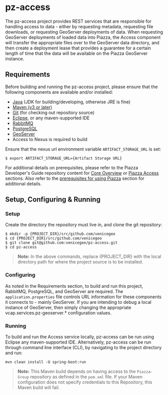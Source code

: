 # pz-access
The pz-access project provides REST services that are responsible for handling access to data - either by requesting metadata, requesting file downloads, or requesting GeoServer deployments of data. When requesting GeoServer deployments of loaded data into Piazza, the Access component will transfer the appropriate files over to the GeoServer data directory, and then create a deployment lease that provides a guarantee for a certain length of time that the data will be available on the Piazza GeoServer instance.

## Requirements
Before building and running the pz-access project, please ensure that the following components are available and/or installed:
- [Java](http://www.oracle.com/technetwork/java/javase/downloads/index.html) (JDK for building/developing, otherwise JRE is fine)
- [Maven (v3 or later)](https://maven.apache.org/install.html)
- [Git](https://git-scm.com/book/en/v2/Getting-Started-Installing-Git) (for checking out repository source)
- [Eclipse](https://www.eclipse.org/downloads/), or any maven-supported IDE
- [RabbitMQ](https://www.rabbitmq.com/download.html)
- [PostgreSQL](https://www.postgresql.org/download)
- [GeoServer](http://docs.geoserver.org/stable/en/user/installation/index.html)
- Access to Nexus is required to build

Ensure that the nexus url environment variable `ARTIFACT_STORAGE_URL` is set:

	$ export ARTIFACT_STORAGE_URL={Artifact Storage URL}

For additional details on prerequisites, please refer to the Piazza Developer's Guide repository content for [Core Overview](https://github.com/venicegeo/pz-docs/blob/master/documents/devguide/02-pz-core.md) or [Piazza Access](https://github.com/venicegeo/pz-docs/blob/master/documents/devguide/09-pz-access.md) sections. Also refer to the [prerequisites for using Piazza](https://github.com/venicegeo/pz-docs/blob/master/documents/devguide/03-jobs.md) section for additional details.

## Setup, Configuring & Running

### Setup
Create the directory the repository must live in, and clone the git repository:

    $ mkdir -p {PROJECT_DIR}/src/github.com/venicegeo
	$ cd {PROJECT_DIR}/src/github.com/venicegeo
    $ git clone git@github.com:venicegeo/pz-access.git
    $ cd pz-access

>__Note:__ In the above commands, replace {PROJECT_DIR} with the local directory path for where the project source is to be installed.

### Configuring
As noted in the Requirements section, to build and run this project, RabbitMQ, PostgreSQL, and GeoServer are required. The `application.properties` file controls URL information for these components it connects to - mainly GeoServer. If you are intending to debug a local instance of GeoServer, then simply changing the appropriate vcap.services.pz-geoserver.* configuration values.

### Running
To build and run the Access service locally, pz-access can be run using Eclipse any maven-supported IDE. Alternatively, pz-access can be run through command line interface (CLI), by navigating to the project directory and run:

`mvn clean install -U spring-boot:run`

> __Note:__ This Maven build depends on having access to the `Piazza-Group` repository as defined in the `pom.xml` file. If your Maven configuration does not specify credentials to this Repository, this Maven build will fail.
